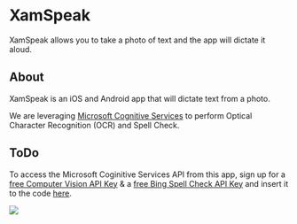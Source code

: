 # XamSpeak

XamSpeak allows you to take a photo of text and the app will dictate it aloud.

## About

XamSpeak is an iOS and Android app that will dictate text from a photo.

We are leveraging [Microsoft Cognitive Services](https://www.microsoft.com/cognitive-services?WT.mc_id=XamSpeak-github-bramin) to perform Optical Character Recognition (OCR) and Spell Check.

## ToDo

To access the Microsoft Coginitive Services API from this app, sign up for a [free Computer Vision API Key](https://azure.microsoft.com/free/ai/?utm_source=channel9&utm_medium=descriptionlinks&utm_campaign=freeaccount&WT.mc_id=XamSpeak-github-bramin) & a [free Bing Spell Check API Key](https://azure.microsoft.com/free/ai/?utm_source=channel9&utm_medium=descriptionlinks&utm_campaign=freeaccount&WT.mc_id=XamSpeak-github-bramin) and insert it to the code [here](./Source/XamSpeak/Constants/CognitiveServicesConstants.cs#L8).

![](https://github.com/brminnick/Videos/blob/master/XamSpeak/XamSpeakGif.gif?raw=true)
